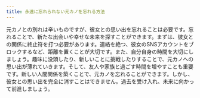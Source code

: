 ```yaml
---
title: 永遠に忘れられない元カノを忘れる方法
---
```


元カノとの別れは辛いものですが、彼女との思い出を忘れることは必要です。忘れることで、新たな出会いや幸せな未来を探すことができます。まずは、彼女との関係に終止符を打つ必要があります。連絡を絶つ、彼女のSNSアカウントをブロックするなど、距離を置くことが大切です。また、自分自身の時間を大切にしましょう。趣味に没頭したり、新しいことに挑戦したりすることで、元カノへの思い出が薄れていきます。そして、友人や家族と過ごす時間を増やすことも重要です。新しい人間関係を築くことで、元カノを忘れることができます。しかし、彼女との思い出を完全に消すことはできません。過去を受け入れ、未来に向かって前進しましょう。
